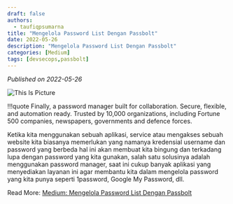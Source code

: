 ```yaml
---
draft: false
authors: 
  - taufiqpsumarna
title: "Mengelola Password List Dengan Passbolt"
date: 2022-05-26
description: "Mengelola Password List Dengan Passbolt"
categories: [Medium]
tags: [devsecops,passbolt]
---
```


*Published on 2022-05-26*

![This Is Picture](/assets/images/passbolt.jpg)

!!!quote
    Finally, a password manager built for collaboration. Secure, flexible, and automation ready. Trusted by 10,000 organizations, including Fortune 500 companies, newspapers, governments and defence forces.

Ketika kita menggunakan sebuah aplikasi, service atau mengakses sebuah website kita biasanya memerlukan yang namanya kredensial username dan password yang berbeda hal ini akan membuat kita bingung dan terkadang lupa dengan password yang kita gunakan, salah satu solusinya adalah menggunakan password manager, saat ini cukup banyak aplikasi yang menyediakan layanan ini agar membantu kita dalam mengelola password yang kita punya seperti 1password, Google My Password, dll.


Read More:
[Medium: Mengelola Password List Dengan Passbolt](https://medium.com/@taufiqpsumarna/mengelola-password-list-dengan-passbolt-815e2a0105f1)